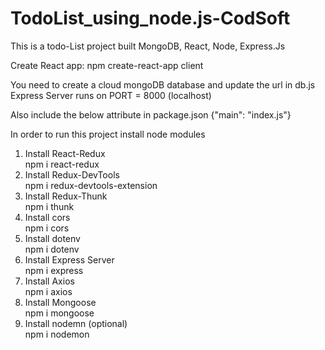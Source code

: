 # TodoList_using_node.js-CodSoft
This is a todo-List project built MongoDB, React, Node, Express.Js

Create React app:
npm create-react-app client

You need to create a cloud mongoDB database and update the url in db.js
Express Server runs on PORT = 8000 (localhost)

Also include the below attribute in package.json
 {"main": "index.js"}

In order to run this project install node modules 
1. Install React-Redux <br>
   npm i react-redux
2. Install Redux-DevTools <br>
   npm i redux-devtools-extension
3. Install Redux-Thunk <br>
   npm i thunk
4. Install cors <br>
   npm i cors
5. Install dotenv <br>
   npm i dotenv
6. Install Express Server <br>
   npm i express
7. Install Axios <br>
   npm i axios
8. Install Mongoose <br>
   npm i mongoose
9. Install nodemn (optional) <br>
   npm i nodemon
